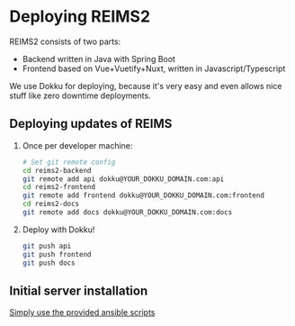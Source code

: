 # Deploying REIMS2

REIMS2 consists of two parts:

- Backend written in Java with Spring Boot
- Frontend based on Vue+Vuetify+Nuxt, written in Javascript/Typescript

We use Dokku for deploying, because it's very easy and even allows nice stuff like zero downtime deployments.

## Deploying updates of REIMS

1. Once per developer machine:
   ```bash
   # Set git remote config
   cd reims2-backend
   git remote add api dokku@YOUR_DOKKU_DOMAIN.com:api
   cd reims2-frontend
   git remote add frontend dokku@YOUR_DOKKU_DOMAIN.com:frontend
   cd reims2-docs
   git remote add docs dokku@YOUR_DOKKU_DOMAIN.com:docs
   ```
2. Deploy with Dokku!
   ```bash
   git push api
   git push frontend
   git push docs
   ```

## Initial server installation

[Simply use the provided ansible scripts](https://github.com/reims2/reims2-ansible-playbook)
